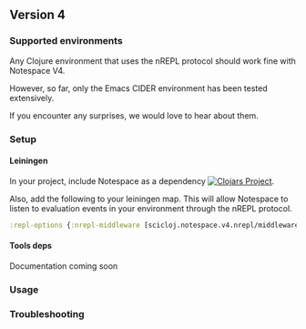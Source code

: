 ## Version 4

### Supported environments

Any Clojure environment that uses the nREPL protocol should work fine with Notespace V4.

However, so far, only the Emacs CIDER environment has been tested extensively.

If you encounter any surprises, we would love to hear about them.

### Setup

#### Leiningen
In your project, include Notespace as a dependency [![Clojars Project](https://img.shields.io/clojars/v/scicloj/notespace.svg)](https://clojars.org/scicloj/notespace).

Also, add the following to your leiningen map. This will allow Notespace to listen to evaluation events in your environment through the nREPL protocol.

```clj
:repl-options {:nrepl-middleware [scicloj.notespace.v4.nrepl/middleware]}
```

#### Tools deps
Documentation coming soon

### Usage

### Troubleshooting

